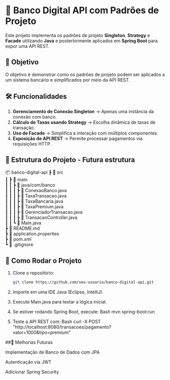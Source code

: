 # 🚀 Banco Digital API com Padrões de Projeto

Este projeto implementa os padrões de projeto **Singleton**, **Strategy** e **Facade** utilizando **Java** e posteriormente aplicados em **Spring Boot** para expor uma API REST.

## 📌 Objetivo

O objetivo é demonstrar como os padrões de projeto podem ser aplicados a um sistema bancário e simplificados por meio da API REST.

## 🛠️ Funcionalidades

1. **Gerenciamento de Conexão Singleton** → Apenas uma instância da conexão com banco.
2. **Cálculo de Taxas usando Strategy** → Escolha dinâmica de taxas de transação.
3. **Uso de Facade** → Simplifica a interação com múltiplos componentes.
4. **Exposição de API REST** → Permite processar pagamentos via requisições HTTP.

## 📂 Estrutura do Projeto - Futura estrutura

📦 banco-digital-api 
┣ 📂 src <br>
┃ ┣ 📂 main <br>
┃ ┃ ┣ 📂 java/com/banco <br>
┃ ┃ ┃ ┣ 📜 ConexaoBanco.java <br>
┃ ┃ ┃ ┣ 📜 TaxaTransacao.java <br>
┃ ┃ ┃ ┣ 📜 TaxaBancaria.java <br>
┃ ┃ ┃ ┣ 📜 TaxaPremium.java <br>
┃ ┃ ┃ ┣ 📜 GerenciadorTransacao.java <br>
┃ ┃ ┃ ┣ 📜 TransacaoController.java <br>
┃ ┃ ┗ 📜 Main.java <br>
┣ 📜 README.md <br>
┣ 📜 application.properties <br>
┣ 📜 pom.xml <br>
┗ 📜 .gitignore<br>


## 🚀 Como Rodar o Projeto

1. Clone o repositório:
   ```bash
   git clone https://github.com/seu-usuario/banco-digital-api.git
2. Importe em uma IDE Java (Eclipse, IntelliJ).

3. Execute Main.java para testar a lógica inicial.

4. Se estiver rodando Spring Boot, execute:
Bash
mvn spring-boot:run

5. Teste a API REST com:
Bash
curl -X POST "http://localhost:8080/transacoes/pagamento?valor=1000&tipo=premium"

##📝 Melhorias Futuras

Implementação de Banco de Dados com JPA

Autenticação via JWT

Adicionar Spring Security
